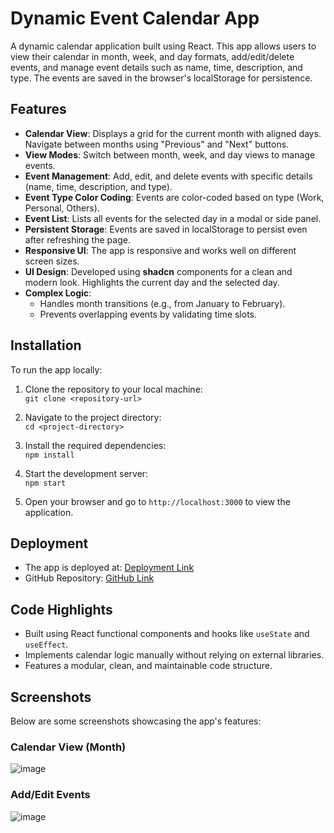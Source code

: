 # Dynamic Event Calendar App

A dynamic calendar application built using React. This app allows users to view their calendar in month, week, and day formats, add/edit/delete events, and manage event details such as name, time, description, and type. The events are saved in the browser's localStorage for persistence.

## Features

- **Calendar View**: Displays a grid for the current month with aligned days. Navigate between months using "Previous" and "Next" buttons.
- **View Modes**: Switch between month, week, and day views to manage events.
- **Event Management**: Add, edit, and delete events with specific details (name, time, description, and type).
- **Event Type Color Coding**: Events are color-coded based on type (Work, Personal, Others).
- **Event List**: Lists all events for the selected day in a modal or side panel.
- **Persistent Storage**: Events are saved in localStorage to persist even after refreshing the page.
- **Responsive UI**: The app is responsive and works well on different screen sizes.
- **UI Design**: Developed using **shadcn** components for a clean and modern look. Highlights the current day and the selected day.
- **Complex Logic**:
  - Handles month transitions (e.g., from January to February).
  - Prevents overlapping events by validating time slots.

## Installation

To run the app locally:

1. Clone the repository to your local machine:  
   `git clone <repository-url>`  

2. Navigate to the project directory:  
   `cd <project-directory>`  

3. Install the required dependencies:  
   `npm install`  

4. Start the development server:  
   `npm start`  

5. Open your browser and go to `http://localhost:3000` to view the application.


## Deployment

- The app is deployed at: [Deployment Link](#)
- GitHub Repository: [GitHub Link](https://github.com/geeta052/Dynamic-Event-Calendar)

## Code Highlights

- Built using React functional components and hooks like `useState` and `useEffect`.
- Implements calendar logic manually without relying on external libraries.
- Features a modular, clean, and maintainable code structure.

## Screenshots

Below are some screenshots showcasing the app's features:

### Calendar View (Month)
![image](https://github.com/user-attachments/assets/199cbf65-4a6d-4778-bc5e-9acab41844a6)

### Add/Edit Events
![image](https://github.com/user-attachments/assets/ea3dd952-5188-4a5d-a9d8-9b44f2acc21e)




